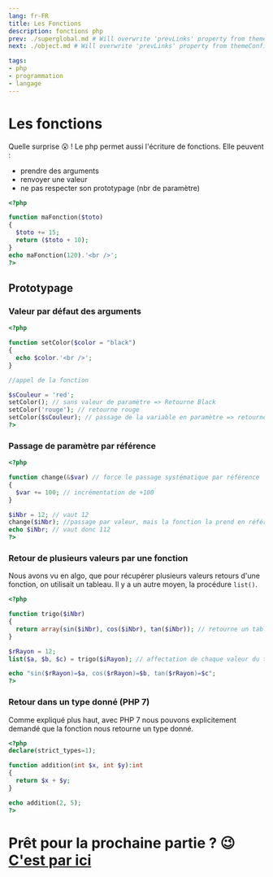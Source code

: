 ```yaml
---
lang: fr-FR
title: Les Fonctions
description: fonctions php
prev: ./superglobal.md # Will overwrite 'prevLinks' property from themeConfig
next: ./object.md # Will overwrite 'prevLinks' property from themeConfig

tags:
- php
- programmation
- langage
---
```


# Les fonctions

Quelle surprise 😮 ! Le php permet aussi l'écriture de fonctions.
Elle peuvent : 
- prendre des arguments
- renvoyer une valeur
- ne pas respecter son prototypage (nbr de paramètre)

```php
<?php

function maFonction($toto)
{
  $toto += 15;
  return ($toto + 10);
}
echo maFonction(120).'<br />';
?>
```

## Prototypage

### Valeur par défaut des arguments

```php
<?php

function setColor($color = "black")
{
  echo $color.'<br />';
}

//appel de la fonction

$sCouleur = 'red';
setColor(); // sans valeur de paramètre => Retourne Black
setColor('rouge'); // retourne rouge
setColor($sCouleur); // passage de la variable en paramètre => retourne red
?>
```

### Passage de paramètre par référence

```php
<?php

function change(&$var) // force le passage systématique par référence
{
  $var += 100; // incrémentation de +100
}

$iNbr = 12; // vaut 12
change($iNbr); //passage par valeur, mais la fonction la prend en référence
echo $iNbr; // vaut donc 112
?>
```


### Retour de plusieurs valeurs par une fonction

Nous avons vu en algo, que pour récupérer plusieurs valeurs retours d'une fonction, on utilisait un tableau. 
Il y a un autre moyen, la procédure `list()`.

```php
<?php

function trigo($iNbr) 
{
  return array(sin($iNbr), cos($iNbr), tan($iNbr)); // retourne un tableau
}

$rRayon = 12;
list($a, $b, $c) = trigo($iRayon); // affectation de chaque valeur du tableau dans des variables

echo "sin($rRayon)=$a, cos($rRayon)=$b, tan($rRayon)=$c";
?>
```


### Retour dans un type donné (PHP 7)

Comme expliqué plus haut, avec PHP 7 nous pouvons explicitement demandé que la fonction nous retourne un type donné.

```php
<?php
declare(strict_types=1); 

function addition(int $x, int $y):int
{
  return $x + $y;
}

echo addition(2, 5);
?>
```

# Prêt pour la prochaine partie ? 😉 [C'est par ici](./object.md)